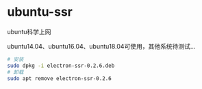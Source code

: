 # ubuntu-ssr
ubuntu科学上网

ubuntu14.04、ubuntu16.04、ubuntu18.04可使用，其他系统待测试...

```sh
# 安装
sudo dpkg -i electron-ssr-0.2.6.deb
# 卸载
sudo apt remove electron-ssr-0.2.6
```
